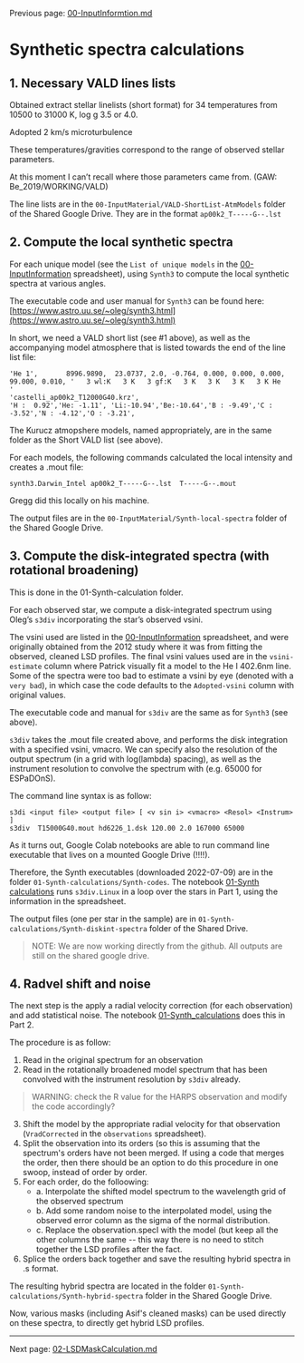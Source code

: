 
Previous page: [00-InputInformtion.md](https://github.com/veropetit/BeStarsMiMeS/blob/master/00-InputInformation.md)

# Synthetic spectra calculations


## 1. Necessary VALD lines lists

Obtained extract stellar linelists (short format) for 34 temperatures from 10500 to 31000 K, log g 3.5 or 4.0. 

Adopted 2 km/s microturbulence

These temperatures/gravities correspond to the range of observed stellar parameters. 

At this moment I can’t recall where those parameters came from. (GAW: Be_2019/WORKING/VALD)

The line lists are in the `00-InputMaterial/VALD-ShortList-AtmModels` folder of the Shared Google Drive. They are in the format `ap00k2_T-----G--.lst`
 

## 2. Compute the local synthetic spectra

For each unique model (see the `List of unique models` in the [00-InputInformation](https://docs.google.com/spreadsheets/d/1M6y1Wnsrc-w5FjUMfKaSFa_-foIDAaMe8W4lYNWnWyk/edit?usp=sharing) spreadsheet), using `Synth3` to compute the local synthetic spectra at various angles. 

The executable code and user manual for `Synth3` can be found here:
[https://www.astro.uu.se/~oleg/synth3.html](https://www.astro.uu.se/~oleg/synth3.html)

In short, we need a VALD short list (see #1 above), as well as the accompanying model atmosphere that is listed towards the end of the line list file:


```
'He 1',       8996.9890,  23.0737, 2.0, -0.764, 0.000, 0.000, 0.000, 99.000, 0.010, '   3 wl:K   3 K   3 gf:K   3 K   3 K   3 K   3 K He            '
'castelli_ap00k2_T12000G40.krz',
'H :  0.92','He: -1.11', 'Li:-10.94','Be:-10.64','B : -9.49','C : -3.52','N : -4.12','O : -3.21',

```

The Kurucz atmopshere models, named appropriately, are in the same folder as the Short VALD list (see above). 

For each models, the following commands calculated the local intensity and creates a .mout file:

```
synth3.Darwin_Intel ap00k2_T-----G--.lst  T-----G--.mout
```

Gregg did this locally on his machine.

The output files are in the `00-InputMaterial/Synth-local-spectra` folder of the Shared Google Drive. 


## 3. Compute the disk-integrated spectra (with rotational broadening)

This is done in the 01-Synth-calculation folder. 

For each observed star, we compute a disk-integrated spectrum using Oleg’s `s3div` incorporating the star’s observed vsini. 

The vsini used are listed in the [00-InputInformation](https://docs.google.com/spreadsheets/d/1M6y1Wnsrc-w5FjUMfKaSFa_-foIDAaMe8W4lYNWnWyk/edit?usp=sharing) spreadsheet, and were originally obtained from the 2012 study where it was from fitting the observed, cleaned LSD profiles. The final vsini values used are in the `vsini-estimate` column where Patrick visually fit a model to the He I 402.6nm line. Some of the spectra were too bad to estimate a vsini by eye (denoted with a `very bad`), in which case the code defaults to the `Adopted-vsini` column with original values.

 
The executable code and manual for `s3div` are the same as for `Synth3` (see above). 

`s3div` takes the .mout file created above, and performs the disk integration with a specified vsini, vmacro. We can specify also the resolution of the output spectrum (in a grid with log(lambda) spacing), as well as the instrument resolution to convolve the spectrum with (e.g. 65000 for ESPaDOnS).

The command line syntax is as follow: 

```
s3di <input file> <output file> [ <v sin i> <vmacro> <Resol> <Instrum> ]
s3div  T15000G40.mout hd6226_1.dsk 120.00 2.0 167000 65000
```

As it turns out, Google Colab notebooks are able to run command line executable that lives on a mounted Google Drive (!!!!). 

Therefore, the Synth executables (downloaded 2022-07-09) are in the folder `01-Synth-calculations/Synth-codes`. The notebook [01-Synth calculations](https://github.com/veropetit/BeStarsMiMeS/blob/master/02-Synth_calculations.ipynb) runs `s3div.Linux` in a loop over the stars in Part 1, using the information in the spreadsheet. 

The output files (one per star in the sample) are in `01-Synth-calculations/Synth-diskint-spectra` folder of the Shared Drive. 

>NOTE: We are now working directly from the github. All outputs are still on the shared google drive.

## 4. Radvel shift and noise

The next step is the apply a radial velocity correction (for each observation) and add statistical noise. The notebook [01-Synth_calculations](https://github.com/veropetit/BeStarsMiMeS/blob/master/01-Synth_calculations.ipynb) does this in Part 2. 

The procedure is as follow: 

1. Read in the original spectrum for an observation
2. Read in the rotationally broadened model spectrum that has been convolved with the instrument resolution by `s3div` already. 
>WARNING: check the R value for the HARPS observation and modify the code accordingly?
3. Shift the model by the appropriate radial velocity for that observation (`VradCorrected` in the `observations` spreadsheet).
4. Split the observation into its orders (so this is assuming that the spectrum's orders have not been merged. If using a code that merges the order, then there should be an option to do this procedure in one swoop, instead of order by order. 
5. For each order, do the folloowing:
	* a. Interpolate the shifted model spectrum to the wavelength grid of the observed spectrum
	* b. Add some random noise to the interpolated model, using the observed error column as the sigma of the normal distribution.
	* c. Replace the observation.specI with the model (but keep all the other columns the same -- this way there is no need to stitch together the LSD profiles after the fact.
6. Splice the orders back together and save the resulting hybrid spectra in .s format.

The resulting hybrid spectra are located in the folder `01-Synth-calculations/Synth-hybrid-spectra` folder in the Shared Google Drive. 

Now, various masks (including Asif's cleaned masks) can be used directly on these spectra, to directly get hybrid LSD profiles. 


---- 
Next page: [02-LSDMaskCalculation.md](https://github.com/veropetit/BeStarsMiMeS/blob/master/02-LSDMaskCalculation.md)